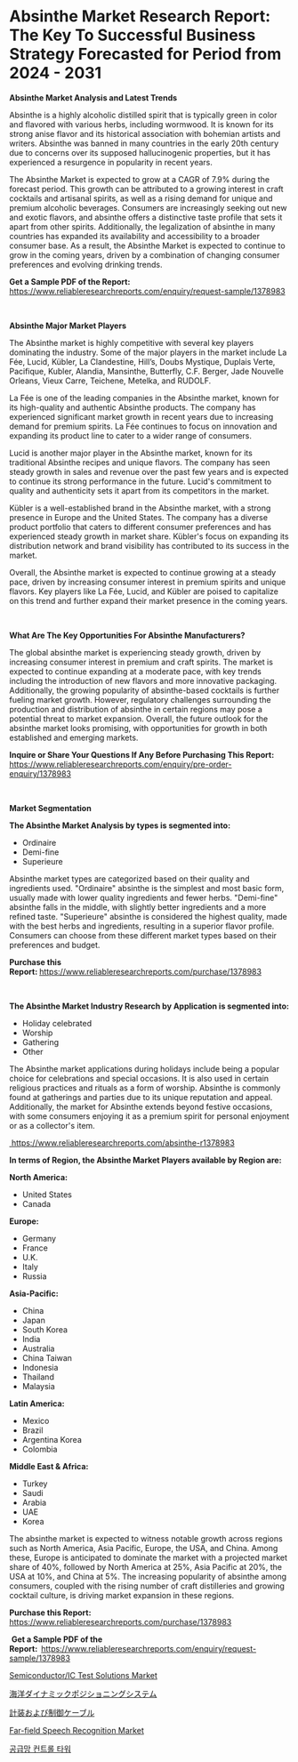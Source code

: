 <p><h1>Absinthe Market Research Report: The Key To Successful Business Strategy Forecasted for Period from 2024 - 2031</h1></p><p><strong>Absinthe Market Analysis and Latest Trends</strong></p>
<p><p>Absinthe is a highly alcoholic distilled spirit that is typically green in color and flavored with various herbs, including wormwood. It is known for its strong anise flavor and its historical association with bohemian artists and writers. Absinthe was banned in many countries in the early 20th century due to concerns over its supposed hallucinogenic properties, but it has experienced a resurgence in popularity in recent years.</p><p>The Absinthe Market is expected to grow at a CAGR of 7.9% during the forecast period. This growth can be attributed to a growing interest in craft cocktails and artisanal spirits, as well as a rising demand for unique and premium alcoholic beverages. Consumers are increasingly seeking out new and exotic flavors, and absinthe offers a distinctive taste profile that sets it apart from other spirits. Additionally, the legalization of absinthe in many countries has expanded its availability and accessibility to a broader consumer base. As a result, the Absinthe Market is expected to continue to grow in the coming years, driven by a combination of changing consumer preferences and evolving drinking trends.</p></p>
<p><strong>Get a Sample PDF of the Report:&nbsp;</strong> <a href="https://www.reliableresearchreports.com/enquiry/request-sample/1378983">https://www.reliableresearchreports.com/enquiry/request-sample/1378983</a></p>
<p>&nbsp;</p>
<p><strong>Absinthe Major Market Players</strong></p>
<p><p>The Absinthe market is highly competitive with several key players dominating the industry. Some of the major players in the market include La Fée, Lucid, Kübler, La Clandestine, Hill’s, Doubs Mystique, Duplais Verte, Pacifique, Kubler, Alandia, Mansinthe, Butterfly, C.F. Berger, Jade Nouvelle Orleans, Vieux Carre, Teichene, Metelka, and RUDOLF.</p><p>La Fée is one of the leading companies in the Absinthe market, known for its high-quality and authentic Absinthe products. The company has experienced significant market growth in recent years due to increasing demand for premium spirits. La Fée continues to focus on innovation and expanding its product line to cater to a wider range of consumers.</p><p>Lucid is another major player in the Absinthe market, known for its traditional Absinthe recipes and unique flavors. The company has seen steady growth in sales and revenue over the past few years and is expected to continue its strong performance in the future. Lucid's commitment to quality and authenticity sets it apart from its competitors in the market.</p><p>Kübler is a well-established brand in the Absinthe market, with a strong presence in Europe and the United States. The company has a diverse product portfolio that caters to different consumer preferences and has experienced steady growth in market share. Kübler's focus on expanding its distribution network and brand visibility has contributed to its success in the market.</p><p>Overall, the Absinthe market is expected to continue growing at a steady pace, driven by increasing consumer interest in premium spirits and unique flavors. Key players like La Fée, Lucid, and Kübler are poised to capitalize on this trend and further expand their market presence in the coming years.</p></p>
<p>&nbsp;</p>
<p><strong>What Are The Key Opportunities For Absinthe Manufacturers?</strong></p>
<p><p>The global absinthe market is experiencing steady growth, driven by increasing consumer interest in premium and craft spirits. The market is expected to continue expanding at a moderate pace, with key trends including the introduction of new flavors and more innovative packaging. Additionally, the growing popularity of absinthe-based cocktails is further fueling market growth. However, regulatory challenges surrounding the production and distribution of absinthe in certain regions may pose a potential threat to market expansion. Overall, the future outlook for the absinthe market looks promising, with opportunities for growth in both established and emerging markets.</p></p>
<p><strong>Inquire or Share Your Questions If Any Before Purchasing This Report:</strong> <a href="https://www.reliableresearchreports.com/enquiry/pre-order-enquiry/1378983">https://www.reliableresearchreports.com/enquiry/pre-order-enquiry/1378983</a></p>
<p>&nbsp;</p>
<p><strong>Market Segmentation</strong></p>
<p><strong>The Absinthe Market Analysis by types is segmented into:</strong></p>
<p><ul><li>Ordinaire</li><li>Demi-fine</li><li>Superieure</li></ul></p>
<p><p>Absinthe market types are categorized based on their quality and ingredients used. "Ordinaire" absinthe is the simplest and most basic form, usually made with lower quality ingredients and fewer herbs. "Demi-fine" absinthe falls in the middle, with slightly better ingredients and a more refined taste. "Superieure" absinthe is considered the highest quality, made with the best herbs and ingredients, resulting in a superior flavor profile. Consumers can choose from these different market types based on their preferences and budget.</p></p>
<p><strong>Purchase this Report:&nbsp;</strong><a href="https://www.reliableresearchreports.com/purchase/1378983">https://www.reliableresearchreports.com/purchase/1378983</a></p>
<p>&nbsp;</p>
<p><strong>The Absinthe Market Industry Research by Application is segmented into:</strong></p>
<p><ul><li>Holiday celebrated</li><li>Worship</li><li>Gathering</li><li>Other</li></ul></p>
<p><p>The Absinthe market applications during holidays include being a popular choice for celebrations and special occasions. It is also used in certain religious practices and rituals as a form of worship. Absinthe is commonly found at gatherings and parties due to its unique reputation and appeal. Additionally, the market for Absinthe extends beyond festive occasions, with some consumers enjoying it as a premium spirit for personal enjoyment or as a collector's item.</p></p>
<p><a href="https://www.reliableresearchreports.com/absinthe-r1378983">&nbsp;https://www.reliableresearchreports.com/absinthe-r1378983</a></p>
<p><strong>In terms of Region, the Absinthe Market Players available by Region are:</strong></p>
<p>
    <p> <strong> North America: </strong>
        <ul>
            <li>United States</li>
            <li>Canada</li>
        </ul>
        </p> 
    <p> <strong> Europe: </strong>
        <ul>
            <li>Germany</li>
            <li>France</li>
            <li>U.K.</li>
            <li>Italy</li>
            <li>Russia</li>
        </ul>
        </p> 
    <p> <strong> Asia-Pacific: </strong>
        <ul>
            <li>China</li>
            <li>Japan</li>
            <li>South Korea</li>
            <li>India</li>
            <li>Australia</li>
            <li>China Taiwan</li>
            <li>Indonesia</li>
            <li>Thailand</li>
            <li>Malaysia</li>
        </ul>
        </p> 
    <p> <strong> Latin America: </strong>
        <ul>
            <li>Mexico</li>
            <li>Brazil</li>
            <li>Argentina Korea</li>
            <li>Colombia</li>
        </ul>
        </p> 
    <p> <strong> Middle East & Africa: </strong>
        <ul>
            <li>Turkey</li>
            <li>Saudi</li>
            <li>Arabia</li>
            <li>UAE</li>
            <li>Korea</li>
        </ul>
    </p>
    </p>
<p><p>The absinthe market is expected to witness notable growth across regions such as North America, Asia Pacific, Europe, the USA, and China. Among these, Europe is anticipated to dominate the market with a projected market share of 40%, followed by North America at 25%, Asia Pacific at 20%, the USA at 10%, and China at 5%. The increasing popularity of absinthe among consumers, coupled with the rising number of craft distilleries and growing cocktail culture, is driving market expansion in these regions.</p></p>
<p><strong>Purchase this Report: </strong><a href="https://www.reliableresearchreports.com/purchase/1378983">https://www.reliableresearchreports.com/purchase/1378983</a></p>
<p>&nbsp;<strong>Get a Sample PDF of the Report:&nbsp;&nbsp;</strong><a href="https://www.reliableresearchreports.com/enquiry/request-sample/1378983">https://www.reliableresearchreports.com/enquiry/request-sample/1378983</a></p>
<p><strong></strong></p>
<p><p><a href="https://github.com/lukmanduiky01/Market-Research-Report-List-1/blob/main/semiconductoric-test-solutions-market.md">Semiconductor/IC Test Solutions Market</a></p><p><a href="https://medium.com/@amiles.fermin/%E7%94%A3%E6%A5%AD%E3%83%80%E3%82%A4%E3%83%8A%E3%83%9F%E3%83%83%E3%82%AF%E3%83%9D%E3%82%B8%E3%82%B7%E3%83%A7%E3%83%8B%E3%83%B3%E3%82%B0%E3%82%B7%E3%82%B9%E3%83%86%E3%83%A0%E5%B8%82%E5%A0%B4%E3%83%AC%E3%83%9D%E3%83%BC%E3%83%88-%E8%A3%BD%E5%93%81%E3%82%BF%E3%82%A4%E3%83%97-%E3%82%B3%E3%83%B3%E3%83%88%E3%83%AD%E3%83%BC%E3%83%AB%E3%82%B7%E3%82%B9%E3%83%86%E3%83%A0-%E3%83%91%E3%83%AF%E3%83%BC%E3%82%B7%E3%82%B9%E3%83%86%E3%83%A0-%E3%82%B9%E3%83%A9%E3%82%B9%E3%82%BF%E3%83%BC%E3%82%B7%E3%82%B9%E3%83%86%E3%83%A0-%E3%82%A8%E3%83%B3%E3%83%89%E3%83%A6%E3%83%BC%E3%82%B9-%E5%95%86%E7%94%A8%E8%88%B9-%E6%B5%B7%E8%BB%8D%E8%89%A6%E8%89%87-%E3%82%AA%E3%83%95%E3%82%B7%E3%83%A7%E3%82%A2%E8%88%B9-%E6%97%85%E5%AE%A2%E8%88%B9-%E3%81%8A%E3%82%88%E3%81%B3%E5%9C%B0%E5%9F%9F2024%E5%B9%B4-f93846e2c9d4">海洋ダイナミックポジショニングシステム</a></p><p><a href="https://medium.com/@callumnowacki2000/%E8%A8%88%E6%B8%AC%E3%81%8A%E3%82%88%E3%81%B3%E5%88%B6%E5%BE%A1%E3%82%B1%E3%83%BC%E3%83%96%E3%83%AB%E5%B8%82%E5%A0%B4%E3%81%AE%E4%BA%88%E6%B8%AC-%E5%B8%82%E5%A0%B4%E5%8B%95%E5%90%91-%E3%81%8A%E3%82%88%E3%81%B3%E5%BD%B1%E9%9F%BF%E5%88%86%E6%9E%90-2024%E5%B9%B4-2031%E5%B9%B4-d2ca0166ff06">計装および制御ケーブル</a></p><p><a href="https://github.com/Gilanghao0/Market-Research-Report-List-1/blob/main/far-field-speech-recognition-market.md">Far-field Speech Recognition Market</a></p><p><a href="https://github.com/novabrown3/Market-Research-Report-List-2/blob/main/3305610159788.md">공급망 컨트롤 타워</a></p></p>